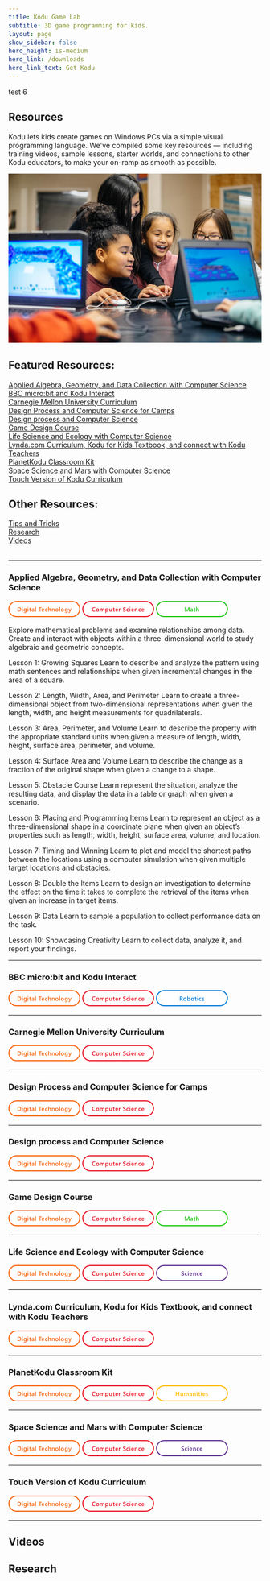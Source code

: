 ```yaml
---
title: Kodu Game Lab
subtitle: 3D game programming for kids.
layout: page
show_sidebar: false
hero_height: is-medium
hero_link: /downloads
hero_link_text: Get Kodu
---
```


test 6

## Resources

Kodu lets kids create games on Windows PCs via a simple visual programming language. We've compiled some key resources — including training videos, sample lessons, starter worlds, and connections to other Kodu educators, to make your on-ramp as smooth as possible.

![Kodu in the Classroom](classroom.jpg)

## Featured Resources:

[Applied Algebra, Geometry, and Data Collection with Computer Science](applied)<br>
[BBC micro:bit and Kodu Interact](microbit)<br>
[Carnegie Mellon University Curriculum](cmu)<br>
[Design Process and Computer Science for Camps](design_camps)<br>
[Design process and Computer Science](design_process)<br>
[Game Design Course](game_design)<br>
[Life Science and Ecology with Computer Science](life_science)<br>
[Lynda.com Curriculum, Kodu for Kids Textbook, and connect with Kodu Teachers](lynda)<br>
[PlanetKodu Classroom Kit](planetkodu)<br>
[Space Science and Mars with Computer Science](space)<br>
[Touch Version of Kodu Curriculum](touch)<br>

## Other Resources:

[Tips and Tricks](../tips)<br>
[Research](research)<br>
[Videos](videos)
<br><br>

---

<a name="applied"></a>
### Applied Algebra, Geometry, and Data Collection with Computer Science
![Digital Technology](dt.png) ![Computer Science](cs.png) ![Math](m.png)

Explore mathematical problems and examine relationships among data. Create and interact with objects within a three-dimensional world to study algebraic and geometric concepts.

Lesson 1: Growing Squares
Learn to describe and analyze the pattern using math sentences and relationships when given incremental changes in the area of a square.

Lesson 2: Length, Width, Area, and Perimeter
Learn to create a three-dimensional object from two-dimensional representations when given the length, width, and height measurements for quadrilaterals.

Lesson 3: Area, Perimeter, and Volume
Learn to describe the property with the appropriate standard units when given a measure of length, width, height, surface area, perimeter, and volume. 

Lesson 4: Surface Area and Volume
Learn to describe the change as a fraction of the original shape when given a change to a shape.

Lesson 5: Obstacle Course
Learn represent the situation, analyze the resulting data, and display the data in a table or graph when given a scenario.

Lesson 6: Placing and Programming Items
Learn to represent an object as a three-dimensional shape in a coordinate plane when given an object’s properties such as length, width, height, surface area, volume, and location. 

Lesson 7: Timing and Winning
Learn to plot and model the shortest paths between the locations using a computer simulation when given multiple target locations and obstacles.

Lesson 8: Double the Items
Learn to design an investigation to determine the effect on the time it takes to complete the retrieval of the items when given an increase in target items.

Lesson 9: Data
Learn to sample a population to collect performance data on the task.

Lesson 10: Showcasing Creativity
Learn to collect data, analyze it, and report your findings.

---

<a name="microbit"></a>
### BBC micro:bit and Kodu Interact
![Digital Technology](dt.png) ![Computer Science](cs.png) ![Robotics](r.png)

---

<a name="cmu"></a>
### Carnegie Mellon University Curriculum
![Digital Technology](dt.png) ![Computer Science](cs.png)

---

<a name="design_camps"></a>
### Design Process and Computer Science for Camps
![Digital Technology](dt.png) ![Computer Science](cs.png)

---

<a name="design_process"></a>
### Design process and Computer Science
![Digital Technology](dt.png) ![Computer Science](cs.png)

---

<a name="game_design"></a>
### Game Design Course
![Digital Technology](dt.png) ![Computer Science](cs.png) ![Math](m.png)

---

<a name="life_science"></a>
### Life Science and Ecology with Computer Science
![Digital Technology](dt.png) ![Computer Science](cs.png) ![Science](s.png)

---

<a name="lynda"></a>
### Lynda.com Curriculum, Kodu for Kids Textbook, and connect with Kodu Teachers
![Digital Technology](dt.png) ![Computer Science](cs.png)

---

<a name="planetkodu"></a>
### PlanetKodu Classroom Kit
![Digital Technology](dt.png) ![Computer Science](cs.png) ![Humanities](h.png)

---

<a name="space"></a>
### Space Science and Mars with Computer Science
![Digital Technology](dt.png) ![Computer Science](cs.png) ![Science](s.png)

---

<a name="touch"></a>
### Touch Version of Kodu Curriculum
![Digital Technology](dt.png) ![Computer Science](cs.png)

---





<a name="videos"></a>
## Videos

<a name="research"></a>
## Research